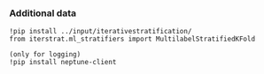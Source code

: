 
### Additional data

```
!pip install ../input/iterativestratification/
from iterstrat.ml_stratifiers import MultilabelStratifiedKFold

(only for logging)
!pip install neptune-client
```